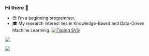 ### Hi there 👋

- 😊 I’m a beginning programmer.
- 🎓 My research interest lies in Knowledge-Based and Data-Driven Machine Learninig.
 [![Typing SVG](https://readme-typing-svg.herokuapp.com?color=%2336BCF7&lines=Im+curently+working+on+this+page)](https://git.io/typing-svg)
<a href="">
  <img align="left" src="https://github-readme-stats.vercel.app/api?username=AndreyGladchenko&count_private=true&show_icons=true" />
</a>

<!--
[![Hits](https://hits.sh/github.com/AndreyGladchenko/hits.svg)](https://hits.sh/github.com/AndreyGladchenko/hits/)
**AndreyGladchenko/AndreyGladchenko** is a ✨ _special_ ✨ repository because its `README.md` (this file) appears on your GitHub profile.

Here are some ideas to get you started:

- 🔭 I’m currently working on ...
- 🌱 I’m currently learning ...
- 👯 I’m looking to collaborate on ...
- 🤔 I’m looking for help with ...
- 💬 Ask me about ...
- 📫 How to reach me: ...
- 😄 Pronouns: ...
- ⚡ Fun fact: ...
https://habr.com/ru/articles/649363/
https://docs.github.com/ru/get-started/writing-on-github/getting-started-with-writing-and-formatting-on-github/quickstart-for-writing-on-github
-->
</br>

![](https://komarev.com/ghpvc/?username=AndreyGladchenko&color=blueviolet)
